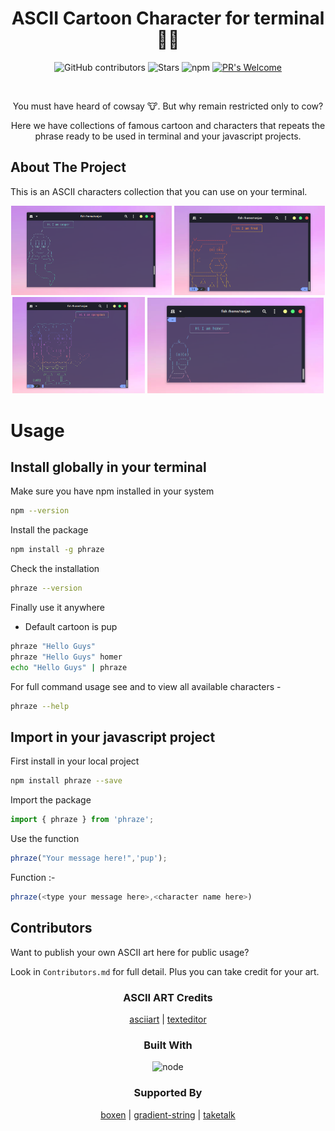 <h1 align="center">ASCII Cartoon Character for terminal 👨‍💻</h3>

<div align="center">

![GitHub contributors](https://img.shields.io/github/contributors/Serjeel-Ranjan-911/ASCII-Art-Cartoon-CLI?style=for-the-badge)
![Stars](https://img.shields.io/github/stars/Serjeel-Ranjan-911/ASCII-Art-Cartoon-CLI?style=for-the-badge)
![npm](https://img.shields.io/npm/dt/phraze?color=%23CB3837&label=Downloads%20on%20NPM&logo=npm&logoColor=%23CB3837&style=for-the-badge)
[![PR's Welcome](https://img.shields.io/badge/PRs-welcome-yellow.svg?style=for-the-badge)](http://makeapullrequest.com)

</div>

<br />
<div align="center">
  
  <p align="center">
    You must have heard of cowsay 🐮. But why remain restricted only to cow?
  </p>
    
  <p align="center">
    Here we have collections of famous cartoon and characters that repeats the phrase ready to be used in terminal and your javascript projects.
  </p>
</div>

<!-- ABOUT THE PROJECT -->

## About The Project

This is an ASCII characters collection that you can use on your terminal.

<p align="center"> 
    <img width="51%" src="./Extra/casper.png" alt="screenshot">
    <img width="48%" src="./Extra/fred.png" alt="screenshot">
    <img width="42%" src="./Extra/spongebob.png" alt="screenshot">
    <img width="56%" src="./Extra/homer.png" alt="screenshot">
</p>

# Usage

## Install globally in your terminal

Make sure you have npm installed in your system

```sh
npm --version
```

Install the package

```sh
npm install -g phraze
```

Check the installation

```sh
phraze --version
```

Finally use it anywhere

- Default cartoon is pup

```sh
phraze "Hello Guys"
phraze "Hello Guys" homer
echo "Hello Guys" | phraze 
```

For full command usage see and to view all available characters -

```sh
phraze --help
```

## Import in your javascript project

First install in your local project

```sh
npm install phraze --save
```

Import the package

```js
import { phraze } from 'phraze';
```

Use the function

```js
phraze("Your message here!",'pup');
```

Function :-

```js
phraze(<type your message here>,<character name here>)
```

## Contributors

Want to publish your own ASCII art here for public usage?

Look in `Contributors.md` for full detail. Plus you can take credit for your art.

<h3 align="center">ASCII ART Credits</h3>

<div align="center">

[asciiart](https://www.asciiart.eu/) |
[texteditor](https://texteditor.com/gallery/)

</div>

<h3 align="center">Built With</h3>

<p align="center"> 
    <img src="https://img.shields.io/badge/node.js-6DA55F?style=for-the-badge&logo=node.js&logoColor=white" alt="node">
</p>

<h3 align="center">Supported By</h3>
<div align="center">

[boxen](https://github.com/boxen) |
[gradient-string](https://github.com/bokub/gradient-string) |
[taketalk](https://github.com/stephenplusplus/taketalk)

</div>

